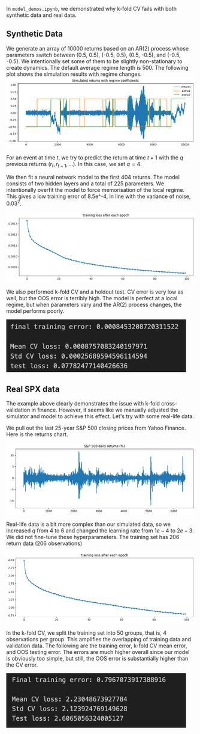 In `model_demos.ipynb`, we demonstrated why k-fold CV fails with both synthetic data and real data.

## Synthetic Data

We generate an array of 10000 returns based on an AR(2) process whose parameters switch between (0.5, 0.5), (-0.5, 0.5), (0.5, -0.5), and (-0.5, -0.5). We intentionally set some of them to be slightly non-stationary to create dynamics. The default average regime length is 500. The following plot shows the simulation results with regime changes.
![Showcase 1](plots/plot1.png)

For an event at time $t$, we try to predict the return at time $t+1$ with the $q$ previous returns ($r_t, r_{t-1},...$). In this case, we set $q=4$.

We then fit a neural network model to the first 404 returns. The model consists of two hidden layers and a total of 225 parameters. We intentionally overfit the model to force memorisation of the local regime. This gives a low training error of 8.5e^-4, in line with the variance of noise, $0.03^2$.

![Showcase 2](plots/plot2.png)

We also performed k-fold CV and a holdout test. CV error is very low as well, but the OOS error is terribly high. The model is perfect at a local regime, but when parameters vary and the AR(2) process changes, the model performs poorly.

<img src="https://github.com/cyrustang147/Why-K-fold-CV-fails-in-financial-ML/blob/main/plots/table1.png" width="480">

## Real SPX data

The example above clearly demonstrates the issue with k-fold cross-validation in finance. However, it seems like we manually adjusted the simulator and model to achieve this effect. Let's try with some real-life data.

We pull out the last 25-year S&P 500 closing prices from Yahoo Finance. Here is the returns chart.

![Showcase 3](plots/plot3.png)

Real-life data is a bit more complex than our simulated data, so we increased $q$ from $4$ to $6$ and changed the learning rate from $1e-4$ to $2e-3$. We did not fine-tune these hyperparameters. The training set has 206 return data (206 observations)

![Showcase 4](plots/plot4.png)

In the k-fold CV, we split the training set into 50 groups, that is, 4 observations per group. This amplifies the overlapping of training data and validation data. The following are the training error, k-fold CV mean error, and OOS testing error. The errors are much higher overall since our model is obviously too simple, but still, the OOS error is substantially higher than the CV error.

<img src="https://github.com/cyrustang147/Why-K-fold-CV-fails-in-financial-ML/blob/main/plots/table2.png" width="480">
